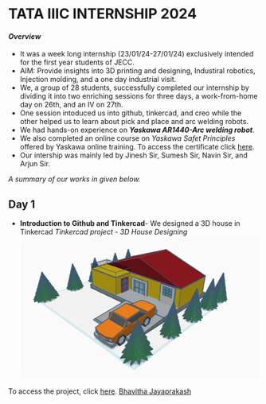 # **TATA IIIC INTERNSHIP 2024**
#### _**Overview**_
- It was a week long internship (23/01/24-27/01/24) exclusively intended for the first year students of JECC.
- AIM: Provide insights into 3D printing and designing, Industiral robotics, Injection molding, and a one day industrial visit.
- We, a group of 28 students, successfully completed our internship by dividing it into two enriching sessions for three days, a work-from-home day on 26th, and an IV on 27th.
- One session intoduced us into github, tinkercad, and creo while the other helped us to learn about pick and place and arc welding robots.
- We had hands-on experience on **_Yaskawa AR1440-Arc welding robot_**.
- We also completed an online course on *Yaskawa Safet Principles* offered by Yaskawa online training. To access the certificate click [here]().
- Our intership was mainly led by Jinesh Sir, Sumesh Sir, Navin Sir, and Arjun Sir.

*A summary of our works in given below.*

## **Day 1**
- **Introduction to Github and Tinkercad**- We designed a 3D house in Tinkercad
_Tinkercad project - 3D House Designing_
![Tinkercad 3D House](https://github.com/bhavitha-jayaprakash/TATA-IIIC-Internship-24/blob/main/tinkercad.png)


To access the project, click [here](https://www.tinkercad.com/things/3kL4KeJIwSI-project-house).
[Bhavitha Jayaprakash](https://github.com/bhavitha-jayaprakash/TATA-IIIC-Internship-24)

